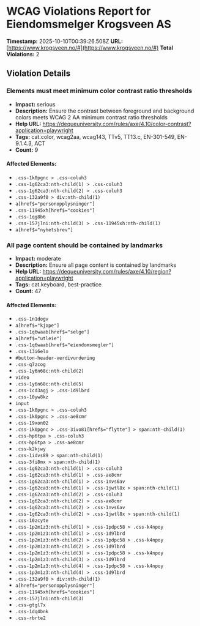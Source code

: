 # WCAG Violations Report for Eiendomsmelger Krogsveen AS

**Timestamp:** 2025-10-10T00:39:26.508Z
**URL:** [https://www.krogsveen.no/#](https://www.krogsveen.no/#)
**Total Violations:** 2

## Violation Details

### Elements must meet minimum color contrast ratio thresholds

- **Impact:** serious
- **Description:** Ensure the contrast between foreground and background colors meets WCAG 2 AA minimum contrast ratio thresholds
- **Help URL:** https://dequeuniversity.com/rules/axe/4.10/color-contrast?application=playwright
- **Tags:** cat.color, wcag2aa, wcag143, TTv5, TT13.c, EN-301-549, EN-9.1.4.3, ACT
- **Count:** 9

#### Affected Elements:

- `.css-1k0pgnc > .css-coluh3`
- `.css-1g62ca3:nth-child(1) > .css-coluh3`
- `.css-1g62ca3:nth-child(2) > .css-coluh3`
- `.css-132a9f0 > div:nth-child(1)`
- `a[href$="personopplysninger"]`
- `.css-11945xh[href$="cookies"]`
- `.css-1qg8b6`
- `.css-157jlni:nth-child(3) > .css-11945xh:nth-child(1)`
- `a[href$="nyhetsbrev"]`

### All page content should be contained by landmarks

- **Impact:** moderate
- **Description:** Ensure all page content is contained by landmarks
- **Help URL:** https://dequeuniversity.com/rules/axe/4.10/region?application=playwright
- **Tags:** cat.keyboard, best-practice
- **Count:** 47

#### Affected Elements:

- `.css-1n1dogv`
- `a[href$="kjope"]`
- `.css-1q6waab[href$="selge"]`
- `a[href$="utleie"]`
- `.css-1q6waab[href$="eiendomsmegler"]`
- `.css-13i6elo`
- `#button-header-verdivurdering`
- `.css-q7zcog`
- `.css-1y6n68c:nth-child(2)`
- `video`
- `.css-1y6n68c:nth-child(5)`
- `.css-1cd3agj > .css-1d9lbrd`
- `.css-10yw8kz`
- `input`
- `.css-1k0pgnc > .css-coluh3`
- `.css-1k0pgnc > .css-ae8cmr`
- `.css-19xon02`
- `.css-1k0pgnc > .css-3ivo81[href$="flytte"] > span:nth-child(1)`
- `.css-hp6tpa > .css-coluh3`
- `.css-hp6tpa > .css-ae8cmr`
- `.css-k2kjwy`
- `.css-1idvs89 > span:nth-child(1)`
- `.css-3fi8mx > span:nth-child(1)`
- `.css-1g62ca3:nth-child(1) > .css-coluh3`
- `.css-1g62ca3:nth-child(1) > .css-ae8cmr`
- `.css-1g62ca3:nth-child(1) > .css-1nvs6av`
- `.css-1g62ca3:nth-child(1) > .css-1jwtl8x > span:nth-child(1)`
- `.css-1g62ca3:nth-child(2) > .css-coluh3`
- `.css-1g62ca3:nth-child(2) > .css-ae8cmr`
- `.css-1g62ca3:nth-child(2) > .css-1nvs6av`
- `.css-1g62ca3:nth-child(2) > .css-1jwtl8x > span:nth-child(1)`
- `.css-10zcyte`
- `.css-1p2m1z3:nth-child(1) > .css-1pdpc58 > .css-k4npoy`
- `.css-1p2m1z3:nth-child(1) > .css-1d9lbrd`
- `.css-1p2m1z3:nth-child(2) > .css-1pdpc58 > .css-k4npoy`
- `.css-1p2m1z3:nth-child(2) > .css-1d9lbrd`
- `.css-1p2m1z3:nth-child(3) > .css-1pdpc58 > .css-k4npoy`
- `.css-1p2m1z3:nth-child(3) > .css-1d9lbrd`
- `.css-1p2m1z3:nth-child(4) > .css-1pdpc58 > .css-k4npoy`
- `.css-1p2m1z3:nth-child(4) > .css-1d9lbrd`
- `.css-132a9f0 > div:nth-child(1)`
- `a[href$="personopplysninger"]`
- `.css-11945xh[href$="cookies"]`
- `.css-157jlni:nth-child(3)`
- `.css-gtgl7x`
- `.css-1dq4bnk`
- `.css-rbrte2`
